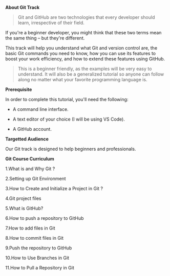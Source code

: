 <b>About Git Track</b>

 >Git and GitHub are two technologies that every developer should learn, irrespective of their field.
 
If you're a beginner developer, you might think that these two terms mean the same thing – but they're different.
 
This track will help you understand what Git and version control are, the basic Git commands you need to know, how you can use its features to boost your work efficiency, and how to extend these features using GitHub.
 
 > This is a beginner friendly, as the examples will be very easy to understand. It will also be a generalized tutorial so anyone can follow along no matter what your favorite programming language is.

<b>Prerequisite</b>

In order to complete this tutorial, you'll need the following:

- A command line interface.

- A text editor of your choice (I will be using VS Code).

- A GitHub account.

<b>Targetted Audience</b>

Our Git track is designed to help beginners and professionals.

<b>Git Course Curriculum</b>

1.What is and Why Git ?

2.Setting up Git Environment

3.How to Create and Initialize a Project in Git ?

4.Git project files

5.What is GitHub?

6.How to push a repository to GitHub

7.How to add files in Git

8.How to commit files in Git

9.Push the repository to GitHub

10.How to Use Branches in Git

11.How to Pull a Repository in Git

